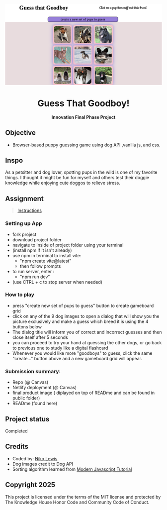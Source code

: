 
<div align="center"><img src="./public/final-product-image.png"></div>
<h1 align="center">Guess That Goodboy!</h1>
<p align="center"><strong>Innovation Final Phase Project</strong>
<br/>



<h2>Objective</h2>

- Browser-based puppy guessing game using [dog API](https://dog.ceo/dog-api/) ,vanilla js, and css.
  
## Inspo

As a petsitter and dog lover, spotting pups in the wild is one of my favorite things. I thought it might be fun for myself and others test their doggie knowledge while enjoying cute doggos to relieve stress.

<h2>Assignment</h2>

> [Instructions](https://docs.google.com/document/d1ru1Apd9dbrMy-tY4e05f8fTmaOYX0J24XRd8vUnLsUM/edit?usp=sharing) 

### Setting up App
- fork project
- download project folder
- navigate to inside of project folder using your terminal
- (install npm if it isn't already) 
- use npm in terminal to install vite:
  - "npm create vite@latest"
  - then follow prompts
- to run server, enter : 
  - "npm run dev" 
- (use CTRL + c to stop server when needed)

### How to play
- press "create new set of pups to guess" button to create gameboard grid
- click on any of the 9 dog images to open a dialog that will show you the picture exclusively and make a guess which breed it is using the 4 buttons below
- The dialog title will inform you of correct and incorrect guesses and then close itself after 5 seconds
- you can proceed to try your hand at guessing the other dogs, or go back to previous one to study like a digital flashcard
- Whenever you would like more "goodboys" to guess, click the same "create..." button above and a new gameboard grid will appear.

### Submission summary:
- Repo (@ Canvas)
- Netlify deployment (@ Canvas)
- final product image ( diplayed on top of READme and can be found in public folder)
- READme (found here)

    
<h2>Project status</h2>
Completed

<h2>Credits</h2>

- Coded by: <a href="https://www.linkedin.com/in/nikolewis/)" target="_blank">Niko Lewis</a>
- Dog images credit to Dog API
- Sorting algorithm learned from [Modern Javascript Tutorial](https://javascript.info/)
<h2>Copyright 2025</h2>
This project is licensed under the terms of the MIT license
 and protected by The Knowledge House Honor Code and Community Code of Conduct.